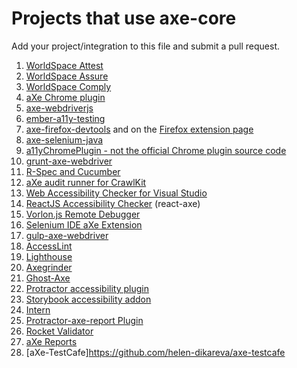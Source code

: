 # Projects that use axe-core

Add your project/integration to this file and submit a pull request.

1. [WorldSpace Attest](https://www.deque.com/products/worldspace-attest/)
1. [WorldSpace Assure](https://www.deque.com/products/worldspace-assure/)
1. [WorldSpace Comply](https://www.deque.com/products/worldspace-comply/)
1. [aXe Chrome plugin](https://chrome.google.com/webstore/detail/axe/lhdoppojpmngadmnindnejefpokejbdd)
1. [axe-webdriverjs](https://www.npmjs.com/package/axe-webdriverjs)
1. [ember-a11y-testing](https://www.npmjs.com/package/ember-a11y-testing)
1. [axe-firefox-devtools](https://github.com/dequelabs/axe-firefox-devtools) and on the [Firefox extension page](https://addons.mozilla.org/en-US/firefox/addon/axe-devtools/)
1. [axe-selenium-java](https://github.com/dequelabs/axe-selenium-java)
1. [a11yChromePlugin - not the official Chrome plugin source code](https://github.com/ptrstpp950/a11yChromePlugin)
1. [grunt-axe-webdriver](https://www.npmjs.com/package/grunt-axe-webdriver)
1. [R-Spec and Cucumber](https://github.com/dequelabs/axe-matchers)
1. [aXe audit runner for CrawlKit](https://github.com/crawlkit/runner-axe)
1. [Web Accessibility Checker for Visual Studio](https://visualstudiogallery.msdn.microsoft.com/3aabefab-1681-4fea-8f95-6a62e2f0f1ec)
1. [ReactJS Accessibility Checker](https://github.com/dylanb/react-axe) (react-axe)
1. [Vorlon.js Remote Debugger](https://github.com/MicrosoftDX/Vorlonjs)
1. [Selenium IDE aXe Extension](https://github.com/bkardell/selenium-ide-axe)
1. [gulp-axe-webdriver](https://github.com/felixzapata/gulp-axe-webdriver)
1. [AccessLint](https://accesslint.com/)
1. [Lighthouse](https://github.com/GoogleChrome/lighthouse)
1. [Axegrinder](https://github.com/claflamme/axegrinder)
1. [Ghost-Axe](https://www.npmjs.com/package/ghost-axe)
1. [Protractor accessibility plugin](https://github.com/angular/protractor-accessibility-plugin)
1. [Storybook accessibility addon](https://github.com/jbovenschen/storybook-addon-a11y)
1. [Intern](https://github.com/theintern/intern-a11y)
1. [Protractor-axe-report Plugin](https://github.com/E1Edatatracker/protractor-axe-report-plugin)
1. [Rocket Validator](https://rocketvalidator.com)
1. [aXe Reports](https://github.com/louis-reed/axe-reports)
1. [aXe-TestCafe]https://github.com/helen-dikareva/axe-testcafe
